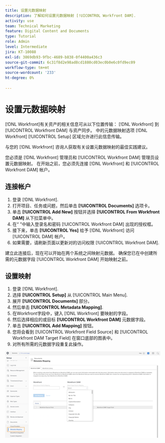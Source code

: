 ```yaml
---
title: 设置元数据映射
description: 了解如何设置元数据映射 [!UICONTROL Workfront DAM].
activity: use
team: Technical Marketing
feature: Digital Content and Documents
type: Tutorial
role: Admin
level: Intermediate
jira: KT-10088
exl-id: 3869db93-9fbc-4689-b838-0f4400a436c3
source-git-commit: 6c31f8d2e98ad8cd1880cd03ec0b0e6c0fd9ec09
workflow-type: tm+mt
source-wordcount: '233'
ht-degree: 0%

---
```


# 设置元数据映射

[!DNL Workfront]有关资产的相关信息可从以下位置传输： [!DNL Workfront] 到 [!UICONTROL Workfront DAM] 与资产同步。 中的元数据映射选项 [!DNL Workfront] [!UICONTROL Setup] 区域允许进行此信息传输。

与您的 [!DNL Workfront] 咨询人获取有关设置元数据映射的最佳实践建议。

您必须是 [!DNL Workfront] 管理员和 [!UICONTROL Workfront DAM] 管理员设置元数据映射。 在开始之前，您必须先连接 [!DNL Workfront] 和 [!UICONTROL Workfront DAM] 帐户。

## 连接帐户

1. 登录 [!DNL Workfront].
1. 打开项目、任务或问题，然后单击 **[!UICONTROL Documents]** 选项卡。
1. 单击 **[!UICONTROL Add New]** 按钮并选择 **[!UICONTROL From Workfront DAM]** 从下拉菜单中。
1. 在“ ”中输入登录名和密码 [!UICONTROL Workfront DAM] 出现的授权框。
1. 接下来，单击 **[!UICONTROL Yes]** 给予 [!DNL Workfront] 访问 [!UICONTROL DAM] 帐户。
1. 如果需要，请刷新页面以更新对的访问权限 [!UICONTROL Workfront DAM].

建立此连接后，现在可以开始在两个系统之间映射元数据。 确保您已在中创建所需的元数据字段 [!UICONTROL Workfront DAM] 开始映射之前。

## 设置映射

1. 登录 [!DNL Workfront].
1. 选择 **[!UICONTROL Setup]** 从 [!UICONTROL Main Menu].
1. 展开 **[!UICONTROL Documents]** 部分。
1. 然后单击 **[!UICONTROL Metadata Mapping]**.
1. 在Workfront字段中，键入 [!DNL Workfront] 要映射的字段。
1. 然后选择相应的或目标 **[!UICONTROL Workfront DAM]** 元数据字段。
1. 单击 **[!UICONTROL Add Mapping]** 按钮。
1. 您将会看到 [!UICONTROL Workfront Field Source] 和 [!UICONTROL Workfront DAM Target Field] 在窗口底部的图表中。
1. 对所有所需的元数据字段重复此操作。

![屏幕截图 [!UICONTROL Metadata Mapping] screen in [!DNL Workfront]](assets/01-metadata-mapping.png)
